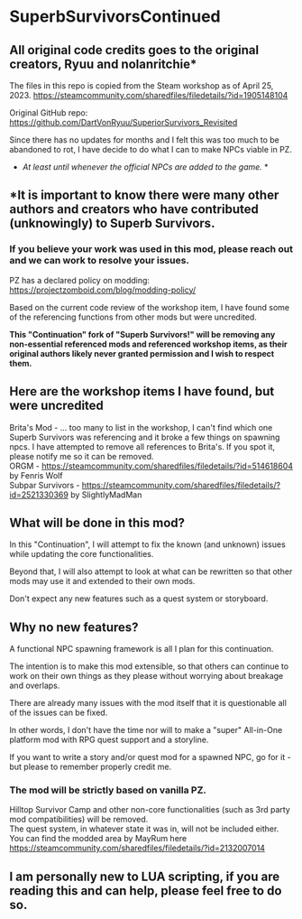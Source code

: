 # SuperbSurvivorsContinued

## All original code credits goes to the original creators, Ryuu and nolanritchie*
The files in this repo is copied from the Steam workshop as of April 25, 2023.
https://steamcommunity.com/sharedfiles/filedetails/?id=1905148104

Original GitHub repo: https://github.com/DartVonRyuu/SuperiorSurvivors_Revisited

Since there has no updates for months and I felt this was too much to be abandoned to rot, I have decide to do what I can to make NPCs viable in PZ.

* *At least until whenever the official NPCs are added to the game.* *

## *It is important to know there were many other authors and creators who have contributed (unknowingly) to Superb Survivors.
### If you believe your work was used in this mod, please reach out and we can work to resolve your issues.
PZ has a declared policy on modding: https://projectzomboid.com/blog/modding-policy/

Based on the current code review of the workshop item, I have found some of the referencing functions from other mods but were uncredited.  

__This "Continuation" fork of "Superb Survivors!" will be removing any non-essential referenced mods and referenced workshop items, as their original authors likely never granted permission and I wish to respect them.__

## Here are the workshop items I have found, but were uncredited
Brita's Mod - ... too many to list in the workshop, I can't find which one Superb Survivors was referencing and it broke a few things on spawning npcs.
   I have attempted to remove all references to Brita's. If you spot it, please notify me so it can be removed.  
ORGM - https://steamcommunity.com/sharedfiles/filedetails/?id=514618604 by Fenris Wolf  
Subpar Survivors - https://steamcommunity.com/sharedfiles/filedetails/?id=2521330369 by SlightlyMadMan

## What will be done in this mod?
In this "Continuation", I will attempt to fix the known (and unknown) issues while updating the core functionalities.  

Beyond that, I will also attempt to look at what can be rewritten so that other mods may use it and extended to their own mods.  

Don't expect any new features such as a quest system or storyboard.  

## Why no new features?
A functional NPC spawning framework is all I plan for this continuation.

The intention is to make this mod extensible, so that others can continue to work on their own things as they please without worrying about breakage and overlaps.  

There are already many issues with the mod itself that it is questionable all of the issues can be fixed.

In other words, I don't have the time nor will to make a "super" All-in-One platform mod with RPG quest support and a storyline.

If you want to write a story and/or quest mod for a spawned NPC, go for it - but please to remember properly credit me.

### The mod will be strictly based on vanilla PZ.
Hilltop Survivor Camp and other non-core functionalities (such as 3rd party mod compatibilities) will be removed.  
The quest system, in whatever state it was in, will not be included either.  
You can find the modded area by MayRum here https://steamcommunity.com/sharedfiles/filedetails/?id=2132007014

## I am personally new to LUA scripting, if you are reading this and can help, please feel free to do so.
